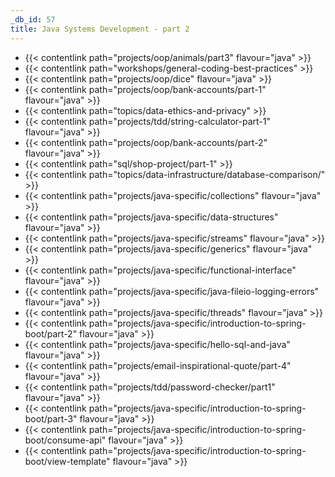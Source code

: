```yaml
---
_db_id: 57
title: Java Systems Development - part 2
---
```


- {{< contentlink path="projects/oop/animals/part3" flavour="java" >}}
- {{< contentlink path="workshops/general-coding-best-practices" >}}
- {{< contentlink path="projects/oop/dice" flavour="java" >}}
- {{< contentlink path="projects/oop/bank-accounts/part-1" flavour="java" >}}
- {{< contentlink path="topics/data-ethics-and-privacy" >}}
- {{< contentlink path="projects/tdd/string-calculator-part-1" flavour="java" >}}
- {{< contentlink path="projects/oop/bank-accounts/part-2" flavour="java" >}}
- {{< contentlink path="sql/shop-project/part-1" >}}
- {{< contentlink path="topics/data-infrastructure/database-comparison/" >}}
- {{< contentlink path="projects/java-specific/collections" flavour="java" >}}
- {{< contentlink path="projects/java-specific/data-structures" flavour="java" >}}
- {{< contentlink path="projects/java-specific/streams" flavour="java" >}}
- {{< contentlink path="projects/java-specific/generics" flavour="java" >}}
- {{< contentlink path="projects/java-specific/functional-interface" flavour="java" >}}
- {{< contentlink path="projects/java-specific/java-fileio-logging-errors" flavour="java" >}}
- {{< contentlink path="projects/java-specific/threads" flavour="java" >}}
- {{< contentlink path="projects/java-specific/introduction-to-spring-boot/part-2" flavour="java" >}}
- {{< contentlink path="projects/java-specific/hello-sql-and-java" flavour="java" >}}
- {{< contentlink path="projects/email-inspirational-quote/part-4" flavour="java" >}}
- {{< contentlink path="projects/tdd/password-checker/part1" flavour="java" >}}
- {{< contentlink path="projects/java-specific/introduction-to-spring-boot/part-3" flavour="java" >}}
- {{< contentlink path="projects/java-specific/introduction-to-spring-boot/consume-api" flavour="java" >}}
- {{< contentlink path="projects/java-specific/introduction-to-spring-boot/view-template" flavour="java" >}}
